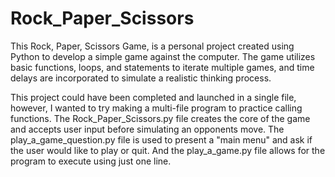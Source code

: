 # Rock_Paper_Scissors
This Rock, Paper, Scissors Game, is a personal project created using Python to develop a simple game against the computer. The game utilizes basic functions, loops, and statements to iterate multiple games, and time delays are incorporated to simulate a realistic thinking process.

This project could have been completed and launched in a single file, however, I wanted to try making a multi-file program to practice calling functions.
The Rock_Paper_Scissors.py file creates the core of the game and accepts user input before simulating an opponents move. 
The play_a_game_question.py file is used to present a "main menu" and ask if the user would like to play or quit. 
And the play_a_game.py file allows for the program to execute using just one line. 
